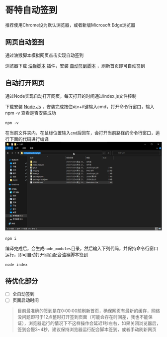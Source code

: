 # 哥特自动签到
推荐使用Chrome设为默认浏览器，或者新版Microsoft Edge浏览器

## 网页自动签到
通过油猴脚本模拟网页点击实现自动签到

浏览器下载 [油猴脚本](https://chrome.google.com/webstore/detail/tampermonkey/dhdgffkkebhmkfjojejmpbldmpobfkfo) 插件，安装 [自动签到脚本](https://greasyfork.org/zh-CN/scripts/437544-%E5%93%A5%E7%89%B9%E5%8A%A8%E6%BC%AB%E7%8E%8B%E5%9B%BD%E8%87%AA%E5%8A%A8%E7%AD%BE%E5%88%B0) ，刷新首页即可自动签到

## 自动打开网页
通过Node实现自动打开网页，每天打开的时间通过index.js文件控制

下载安装 [Node Js](https://nodejs.org/zh-cn/) ，安装完成按住`Win`+`R`键输入cmd，打开命令行窗口，输入npm -v 查看是否安装成功
```shell
npm -v
```
在当前文件夹内，在鼠标位置输入`cmd`后回车，会打开当前路径的命令行窗口，运行下面的代码进行编译
![img_1.png](img_1.png)
```shell
npm i
```
编译完成后，会生成`node_modules`目录，然后输入下列代码，并保持命令行窗口运行，即可自动打开网页配合油猴脚本签到
```shell
node index
```
## 待优化部分
- [ ] 全自动签到
- [ ] 页面启动时间
> 目前最准确的签到是在0:00:00前刷新首页，确保网页有最新的缓存，网络没问题即可于12点整时打开签到页面（可能会存在时间差，我也不能保证），浏览器运行的情况下不这样操作会延迟1秒左右，如果关闭浏览器后，签到会慢3~4秒，建议保持浏览器运行配合脚本签到，或者手动刷新网页

